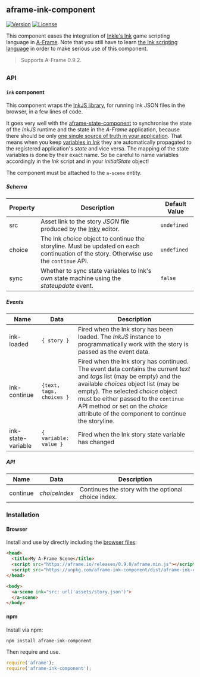 ## aframe-ink-component

[![Version](http://img.shields.io/npm/v/aframe-ink-component.svg?style=flat-square)](https://npmjs.org/package/aframe-ink-component)
[![License](http://img.shields.io/npm/l/aframe-ink-component.svg?style=flat-square)](https://npmjs.org/package/aframe-ink-component)

This component eases the integration of [Inkle's Ink](https://www.inklestudios.com/ink/) game scripting language in [A-Frame](https://aframe.io). Note that you still have to learn [the Ink scripting language](https://github.com/inkle/ink/blob/master/Documentation/WritingWithInk.md) in order to make serious use of this component.

> Supports A-Frame 0.9.2.

## 

### API

#### `ink` component

This component wraps the [InkJS library](https://github.com/y-lohse/inkjs), for running Ink JSON files in the browser, in a few lines of code. 

It goes very well with the [aframe-state-component](https://github.com/ngokevin/kframe/tree/master/components/state) to synchronise the state of the _InkJS_ runtime and the state in the _A-Frame_ application, because there should be only [one single source of truth in your application](https://redux.js.org/introduction/three-principles). That means when you keep [variables in _Ink_](https://github.com/inkle/ink/blob/master/Documentation/WritingWithInk.md#part-3-variables-and-logic) they are automatically propagated to the registered application's _state_ and vice versa. The mapping of the state variables is done by their exact name. So be careful to name variables accordingly in the _Ink_ script and in your _initialState_ object!

The component must be attached to the `a-scene` entity.

##### Schema
| Property | Description | Default Value |
| -------- | ----------- | ------------- |
| src | Asset link to the story _JSON_ file produced by the [Inky](https://github.com/inkle/inky) editor. | `undefined` |
| choice | The Ink _choice_ object to continue the storyline. Must be updated on each continuation of the story. Otherwise use the `continue` API. | `undefined` |
| sync | Whether to sync state variables to Ink's own state machine using the _stateupdate_ event. | `false` |

##### Events
| Name | Data | Description |
| -------- | ----------- | ------------- |
| ink-loaded | `{ story }` | Fired when the Ink story has been loaded. The _InkJS_ instance to programmatically work with the story is passed as the event data. |
| ink-continue | `{text, tags, choices }` | Fired when the Ink story has continued. The event data contains the current _text_ and _tags_ list (may be empty) and the available _choices_ object list (may be empty). The selected _choice_ object must be either passed to the `continue` API method or set on the _choice_ attribute of the component to continue the storyline. |
| ink-state-variable | `{ variable: value }` | Fired when the Ink story state variable has changed |

##### API
| Name | Data | Description |
| -------- | ----------- | ------------- |
| continue | _choiceIndex_ | Continues the story with the optional choice index. |


### Installation

#### Browser

Install and use by directly including the [browser files](dist):

```html
<head>
  <title>My A-Frame Scene</title>
  <script src="https://aframe.io/releases/0.9.0/aframe.min.js"></script>
  <script src="https://unpkg.com/aframe-ink-component/dist/aframe-ink-component.min.js"></script>
</head>

<body>
  <a-scene ink="src: url('assets/story.json')">
  </a-scene>
</body>
```

#### npm

Install via npm:

```bash
npm install aframe-ink-component
```

Then require and use.

```js
require('aframe');
require('aframe-ink-component');
```
